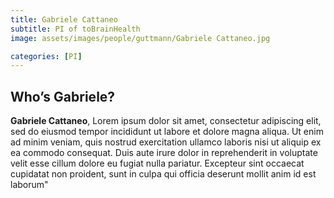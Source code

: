 ```yaml
---
title: Gabriele Cattaneo
subtitle: PI of toBrainHealth
image: assets/images/people/guttmann/Gabriele Cattaneo.jpg

categories: [PI]
---
```


## Who’s Gabriele?

**Gabriele Cattaneo**, Lorem ipsum dolor sit amet, consectetur adipiscing elit, sed do eiusmod tempor incididunt ut labore et dolore magna aliqua. Ut enim ad minim veniam, quis nostrud exercitation ullamco laboris nisi ut aliquip ex ea commodo consequat. Duis aute irure dolor in reprehenderit in voluptate velit esse cillum dolore eu fugiat nulla pariatur. Excepteur sint occaecat cupidatat non proident, sunt in culpa qui officia deserunt mollit anim id est laborum"